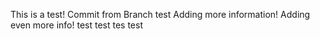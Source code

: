 This is a test! 
Commit from Branch test
Adding more information! 
Adding even more info! 
test
test tes test
